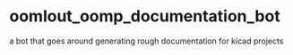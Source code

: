 # oomlout_oomp_documentation_bot
a bot that goes around generating rough documentation for kicad projects

